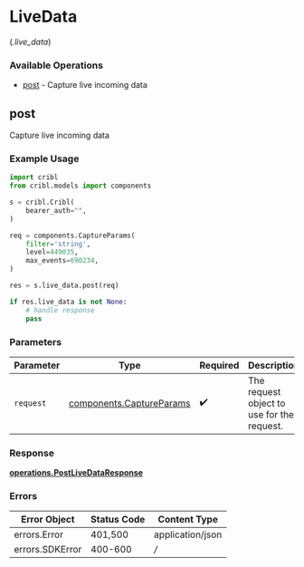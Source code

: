 # LiveData
(*.live_data*)

### Available Operations

* [post](#post) - Capture live incoming data

## post

Capture live incoming data

### Example Usage

```python
import cribl
from cribl.models import components

s = cribl.Cribl(
    bearer_auth="",
)

req = components.CaptureParams(
    filter='string',
    level=449035,
    max_events=690234,
)

res = s.live_data.post(req)

if res.live_data is not None:
    # handle response
    pass
```

### Parameters

| Parameter                                                        | Type                                                             | Required                                                         | Description                                                      |
| ---------------------------------------------------------------- | ---------------------------------------------------------------- | ---------------------------------------------------------------- | ---------------------------------------------------------------- |
| `request`                                                        | [components.CaptureParams](../../models/shared/captureparams.md) | :heavy_check_mark:                                               | The request object to use for the request.                       |


### Response

**[operations.PostLiveDataResponse](../../models/operations/postlivedataresponse.md)**
### Errors

| Error Object     | Status Code      | Content Type     |
| ---------------- | ---------------- | ---------------- |
| errors.Error     | 401,500          | application/json |
| errors.SDKError  | 400-600          | */*              |
